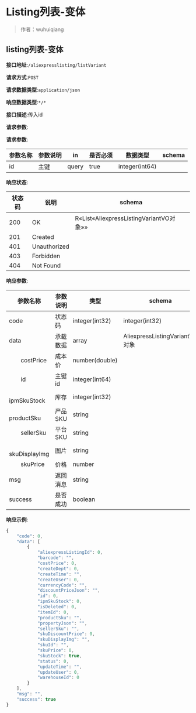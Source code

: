 # Listing列表-变体

> 作者：wuhuiqiang

## listing列表-变体


**接口地址**:`/aliexpresslisting/listVariant`


**请求方式**:`POST`


**请求数据类型**:`application/json`


**响应数据类型**:`*/*`


**接口描述**:传入id


**请求参数**:


**请求参数**:


| 参数名称 | 参数说明 | in    | 是否必须 | 数据类型 | schema |
| -------- | -------- | ----- | -------- | -------- | ------ |
|id|主键|query|true|integer(int64)||


**响应状态**:


| 状态码 | 说明 | schema |
| -------- | -------- | ----- | 
|200|OK|R«List«AliexpressListingVariantVO对象»»|
|201|Created||
|401|Unauthorized||
|403|Forbidden||
|404|Not Found||


**响应参数**:


| 参数名称 | 参数说明 | 类型 | schema |
| -------- | -------- | ----- |----- | 
|code|状态码|integer(int32)|integer(int32)|
|data|承载数据|array|AliexpressListingVariantVO对象|
|&emsp;&emsp;costPrice|成本价|number(double)||
|&emsp;&emsp;id|主键id|integer(int64)||
|&emsp;&emsp;ipmSkuStock|库存|integer(int32)||
|&emsp;&emsp;productSku|产品SKU|string||
|&emsp;&emsp;sellerSku|平台SKU|string||
|&emsp;&emsp;skuDisplayImg|图片|string||
|&emsp;&emsp;skuPrice|价格|number||
|msg|返回消息|string||
|success|是否成功|boolean||


**响应示例**:
```javascript
{
	"code": 0,
	"data": [
		{
			"aliexpressListingId": 0,
			"barcode": "",
			"costPrice": 0,
			"createDept": 0,
			"createTime": "",
			"createUser": 0,
			"currencyCode": "",
			"discountPriceJson": "",
			"id": 0,
			"ipmSkuStock": 0,
			"isDeleted": 0,
			"itemId": 0,
			"productSku": "",
			"propertyJson": "",
			"sellerSku": "",
			"skuDiscountPrice": 0,
			"skuDisplayImg": "",
			"skuId": "",
			"skuPrice": 0,
			"skuStock": true,
			"status": 0,
			"updateTime": "",
			"updateUser": 0,
			"warehouseId": 0
		}
	],
	"msg": "",
	"success": true
}
```